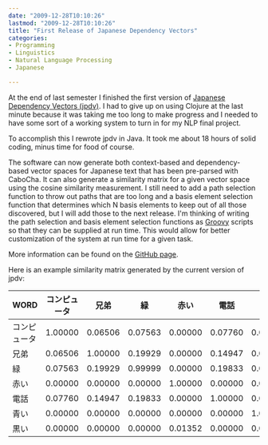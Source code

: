 ```yaml
---
date: "2009-12-28T10:10:26"
lastmod: "2009-12-28T10:10:26"
title: "First Release of Japanese Dependency Vectors"
categories:
- Programming
- Linguistics
- Natural Language Processing
- Japanese

---
```

At the end of last semester I finished the first version of [Japanese Dependency Vectors (jpdv)](https://github.com/vaelen/jpdv).  I had to give up on using Clojure at the last minute because it was taking me too long to make progress and I needed to have some sort of a working system to turn in for my NLP final project.

To accomplish this I rewrote jpdv in Java.  It took me about 18 hours of solid coding, minus time for food of course.

The software can now generate both context-based and dependency-based vector spaces for Japanese text that has been pre-parsed with CaboCha. It can also generate a similarity matrix for a given vector space using the cosine similarity measurement. I still need to add a path selection function to throw out paths that are too long and a basis element selection function that determines which N basis elements to keep out of all those discovered, but I will add those to the next release. I'm thinking of writing the path selection and basis element selection functions as [Groovy](http://groovy.codehaus.org/) scripts so that they can be supplied at run time. This would allow for better customization of the system at run time for a given task.

More information can be found on the [GitHub page](https://github.com/vaelen/jpdv).

Here is an example similarity matrix generated by the current version of jpdv:

|WORD|コンピュータ|兄弟|緑|赤い|電話|青い|黒い|
|---|---|---|---|---|---|---|---|
|コンピュータ|1.00000|0.06506|0.07563|0.00000|0.07760|0.00000|0.00000|
|兄弟|0.06506|1.00000|0.19929|0.00000|0.14947|0.00000|0.00000|
|緑|0.07563|0.19929|0.99999|0.00000|0.19833|0.00000|0.00000|
|赤い|0.00000|0.00000|0.00000|1.00000|0.00000|0.00000|0.01352|
|電話|0.07760|0.14947|0.19833|0.00000|1.00000|0.00000|0.00000|
|青い|0.00000|0.00000|0.00000|0.00000|0.00000|1.00000|0.00000|
|黒い|0.00000|0.00000|0.00000|0.01352|0.00000|0.00000|1.00000|
